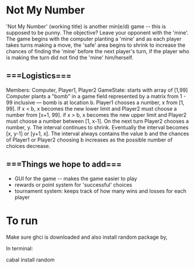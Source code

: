 # Not My Number

'Not My Number' (working title) is another min(e/d) game -- this is supposed to be punny. The objective? Leave your opponent with the 'mine'. 
The game begins with the computer planting a 'mine' and as each player takes turns making a move, the 'safe' area begins to shrink to increase the chances of finding the 'mine' before the next player's turn, if the player who is making the turn did not find the 'mine' him/herself.

## ===Logistics=== 

Members: Computer, Player1, Player2
GameState: starts with array of [1,99]
Computer plants a "bomb" in a game field represented by a matrix from 1 - 99 inclusive — bomb is at location b.
Player1 chooses a number, x from [1, 99]. If x < b, x becomes the new lower limit and Player2 must choose a number from [x+1, 99]. if x > b, x becomes the new upper limit and Player2 must choose a number between [1, x-1].
On the next turn Player2 chooses a number, y. The interval continues to shrink. Eventually the interval becomes [x, y-1] or [y+1, x].
The interval always contains the value b and the chances of Player1 or Player2 choosing b increases as the possible number of choices decrease.

## ===Things we hope to add=== 

* GUI for the game -- makes the game easier to play
* rewards or point system for 'successful' choices
* tournament system: keeps track of how many wins and losses for each player

# To run
Make sure ghci is downloaded and also install random package by, 

In terminal:

cabal install random
